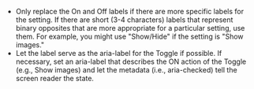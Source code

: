 - Only replace the On and Off labels if there are more specific labels for the setting. If there are short (3-4 characters) labels that represent binary opposites that are more appropriate for a particular setting, use them. For example, you might use "Show/Hide" if the setting is "Show images."
- Let the label serve as the aria-label for the Toggle if possible. If necessary, set an aria-label that describes the ON action of the Toggle (e.g., Show images) and let the metadata (i.e., aria-checked) tell the screen reader the state.
